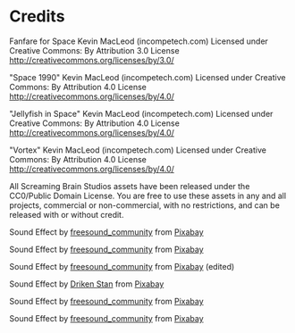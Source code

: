 # Credits

Fanfare for Space Kevin MacLeod (incompetech.com)
Licensed under Creative Commons: By Attribution 3.0 License
http://creativecommons.org/licenses/by/3.0/

"Space 1990" Kevin MacLeod (incompetech.com)
Licensed under Creative Commons: By Attribution 4.0 License
http://creativecommons.org/licenses/by/4.0/

"Jellyfish in Space" Kevin MacLeod (incompetech.com)
Licensed under Creative Commons: By Attribution 4.0 License
http://creativecommons.org/licenses/by/4.0/

"Vortex" Kevin MacLeod (incompetech.com)
Licensed under Creative Commons: By Attribution 4.0 License
http://creativecommons.org/licenses/by/4.0/

All Screaming Brain Studios assets have been released under the CC0/Public Domain License.
You are free to use these assets in any and all projects, commercial or non-commercial,
with no restrictions, and can be released with or without credit.

Sound Effect by <a href="https://pixabay.com/users/freesound_community-46691455/?utm_source=link-attribution&utm_medium=referral&utm_campaign=music&utm_content=5930">freesound_community</a> from <a href="https://pixabay.com/sound-effects//?utm_source=link-attribution&utm_medium=referral&utm_campaign=music&utm_content=5930">Pixabay</a>

Sound Effect by <a href="https://pixabay.com/users/freesound_community-46691455/?utm_source=link-attribution&utm_medium=referral&utm_campaign=music&utm_content=104295">freesound_community</a> from <a href="https://pixabay.com//?utm_source=link-attribution&utm_medium=referral&utm_campaign=music&utm_content=104295">Pixabay</a>

Sound Effect by <a href="https://pixabay.com/users/freesound_community-46691455/?utm_source=link-attribution&utm_medium=referral&utm_campaign=music&utm_content=74574">freesound_community</a> from <a href="https://pixabay.com//?utm_source=link-attribution&utm_medium=referral&utm_campaign=music&utm_content=74574">Pixabay</a> (edited)

Sound Effect by <a href="https://pixabay.com/users/driken5482-45721595/?utm_source=link-attribution&utm_medium=referral&utm_campaign=music&utm_content=236669">Driken Stan</a> from <a href="https://pixabay.com/sound-effects//?utm_source=link-attribution&utm_medium=referral&utm_campaign=music&utm_content=236669">Pixabay</a>

Sound Effect by <a href="https://pixabay.com/users/freesound_community-46691455/?utm_source=link-attribution&utm_medium=referral&utm_campaign=music&utm_content=90398">freesound_community</a> from <a href="https://pixabay.com//?utm_source=link-attribution&utm_medium=referral&utm_campaign=music&utm_content=90398">Pixabay</a>

Sound Effect by <a href="https://pixabay.com/users/freesound_community-46691455/?utm_source=link-attribution&utm_medium=referral&utm_campaign=music&utm_content=104552">freesound_community</a> from <a href="https://pixabay.com//?utm_source=link-attribution&utm_medium=referral&utm_campaign=music&utm_content=104552">Pixabay</a>
